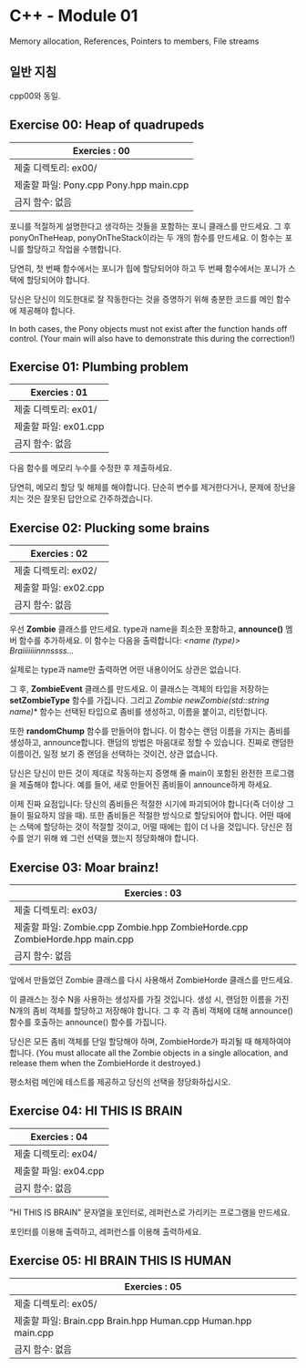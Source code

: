 # C++ - Module 01

Memory allocation, References, Pointers to members, File streams

## 일반 지침

cpp00와 동일.

## Exercise 00: Heap of quadrupeds

| Exercies : 00 |
| --- |
| 제출 디렉토리: ex00/ |
| 제출할 파일: Pony.cpp Pony.hpp main.cpp |
| 금지 함수: 없음 |

포니를 적절하게 설명한다고 생각하는 것들을 포함하는 포니 클래스를 만드세요. 그 후 ponyOnTheHeap, ponyOnTheStack이라는 두 개의 함수를 만드세요. 이 함수는 포니를 할당하고 작업을 수행합니다.

당연히, 첫 번째 함수에서는 포니가 힙에 할당되어야 하고 두 번째 함수에서는 포니가 스택에 할당되어야 합니다.

당신은 당신이 의도한대로 잘 작동한다는 것을 증명하기 위해 충분한 코드를 메인 함수에 제공해야 합니다.

In both cases, the Pony objects must not exist after the function hands off control.
(Your main will also have to demonstrate this during the correction!)

## Exercise 01: Plumbing problem

| Exercies : 01 |
| --- |
| 제출 디렉토리: ex01/ |
| 제출할 파일: ex01.cpp |
| 금지 함수: 없음 |

다음 함수를 메모리 누수를 수정한 후 제출하세요.

당연히, 메모리 할당 및 해제를 해야합니다. 단순히 변수를 제거한다거나, 문제에 장난을 치는 것은 잘못된 답안으로 간주하겠습니다.

## Exercise 02: Plucking some brains

| Exercies : 02 |
| --- |
| 제출 디렉토리: ex02/ |
| 제출할 파일: ex02.cpp |
| 금지 함수: 없음 |

우선 **Zombie** 클래스를 만드세요. type과 name을 최소한 포함하고, **announce()** 멤버 함수를 추가하세요. 이 함수는 다음을 출력합니다: *<name (type)> Braiiiiiiinnnssss...*

실제로는 type과 name만 출력하면 어떤 내용이어도 상관은 없습니다.

그 후, **ZombieEvent** 클래스를 만드세요. 이 클래스는 객체의 타입을 저장하는 **setZombieType** 함수를 가집니다. 그리고 **Zombie* newZombie(std::string name)** 함수는 선택된 타입으로 좀비를 생성하고, 이름을 붙이고, 리턴합니다.

또한 **randomChump** 함수를 만들어야 합니다. 이 함수는 랜덤 이름을 가지는 좀비를 생성하고, announce합니다. 랜덤의 방법은 마음대로 정할 수 있습니다. 진짜로 랜덤한 이름이건, 일정 보기 중 랜덤을 선택하는 것이건, 상관 없습니다.

당신은 당신이 만든 것이 제대로 작동하는지 증명해 줄 main이 포함된 완전한 프로그램을 제출해야 합니다. 예를 들어, 새로 만들어진 좀비들이 announce하게 하세요.

이제 진짜 요점입니다: 당신의 좀비들은 적절한 시기에 파괴되어야 합니다(즉 더이상 그들이 필요하지 않을 때). 또한 좀비들은 적절한 방식으로 할당되어야 합니다. 어떤 때에는 스택에 할당하는 것이 적절할 것이고, 어떨 때에는 힙이 더 나을 것입니다. 당신은 점수를 얻기 위해 왜 그런 선택을 했는지 정당화해야 합니다.

## Exercise 03: Moar brainz!

| Exercies : 03 |
| --- |
| 제출 디렉토리: ex03/ |
| 제출할 파일: Zombie.cpp Zombie.hpp ZombieHorde.cpp ZombieHorde.hpp main.cpp |
| 금지 함수: 없음 |

앞에서 만들었던 Zombie 클래스를 다시 사용해서 ZombieHorde 클래스를 만드세요.

이 클래스는 정수 N을 사용하는 생성자를 가질 것입니다. 생성 시, 랜덤한 이름을 가진 N개의 좀비 객체를 할당하고 저장해야 합니다. 그 후 각 좀비 객체에 대해 announce() 함수를 호출하는 announce() 함수를 가집니다.

당신은 모든 좀비 객체를 단일 할당해야 하며, ZombieHorde가 파괴될 때 해제하여야 합니다. (You must allocate all the Zombie objects in a single allocation, and release them when the ZombieHorde it destroyed.)

평소처럼 메인에 테스트를 제공하고 당신의 선택을 정당화하십시오.

## Exercise 04: HI THIS IS BRAIN

| Exercies : 04 |
| --- |
| 제출 디렉토리: ex04/ |
| 제출할 파일: ex04.cpp |
| 금지 함수: 없음 |

"HI THIS IS BRAIN" 문자열을 포인터로, 레퍼런스로 가리키는 프로그램을 만드세요.

포인터를 이용해 출력하고, 레퍼런스를 이용해 출력하세요.

## Exercise 05: HI BRAIN THIS IS HUMAN

| Exercies : 05 |
| --- |
| 제출 디렉토리: ex05/ |
| 제출할 파일: Brain.cpp Brain.hpp Human.cpp Human.hpp main.cpp |
| 금지 함수: 없음 |

